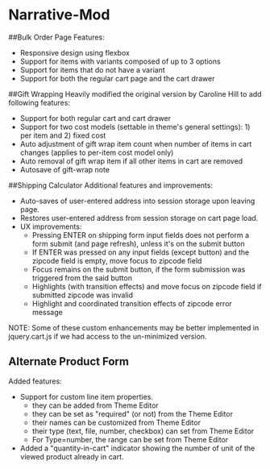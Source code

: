 # Narrative-Mod

##Bulk Order Page
Features:
- Responsive design using flexbox
- Support for items with variants composed of up to 3 options
- Support for items that do not have a variant
- Support for both the regular cart page and the cart drawer

##Gift Wrapping
Heavily modified the original version by Caroline Hill to add following features:

- Support for both regular cart and cart drawer
- Support for two cost models (settable in theme's general settings): 1) per item and 2) fixed cost
- Auto adjustment of gift wrap item count when number of items in cart changes (applies to per-item cost model only)
- Auto removal of gift wrap item if all other items in cart are removed
- Autosave of gift-wrap note

##Shipping Calculator
Additional features and improvements:
- Auto-saves of user-entered address into session storage upon leaving page.
- Restores user-entered address from session storage on cart page load.
- UX improvements:
     - Pressing ENTER on shipping form input fields does not perform a form submit (and page refresh), unless it's on the submit button
     - If ENTER was pressed on any input fields (except button) and the zipcode field is empty, move focus to zipcode field
     - Focus remains on the submit button, if the form submission was triggered from the said button
     - Highlights (with transition effects) and move focus on zipcode field if submitted zipcode was invalid
     - Highlight and coordinated transition effects of zipcode error message
     
NOTE: Some of these custom enhancements may be better implemented in jquery.cart.js if we had access to the un-minimized version.
     
     
## Alternate Product Form
Added features:
- Support for custom line item properties.
    - they can be added from Theme Editor
    - they can be set as "required" (or not) from the Theme Editor
    - their names can be customized from Theme Editor
    - their type (text, file, number, checkbox) can set from Theme Editor
    - For Type=number, the range can be set from Theme Editor
- Added a "quantity-in-cart" indicator showing the number of unit of the viewed product already in cart.
